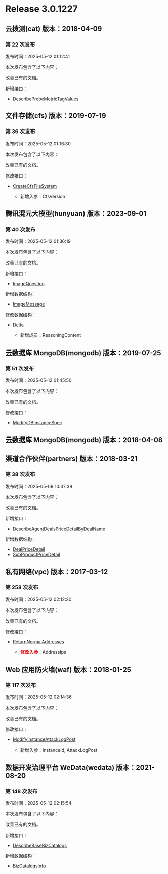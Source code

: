 # Release 3.0.1227

## 云拨测(cat) 版本：2018-04-09

### 第 22 次发布

发布时间：2025-05-12 01:12:41

本次发布包含了以下内容：

改善已有的文档。

新增接口：

* [DescribeProbeMetricTagValues](https://cloud.tencent.com/document/api/280/118393)



## 文件存储(cfs) 版本：2019-07-19

### 第 36 次发布

发布时间：2025-05-12 01:16:30

本次发布包含了以下内容：

改善已有的文档。

修改接口：

* [CreateCfsFileSystem](https://cloud.tencent.com/document/api/582/38174)

	* 新增入参：CfsVersion




## 腾讯混元大模型(hunyuan) 版本：2023-09-01

### 第 40 次发布

发布时间：2025-05-12 01:36:19

本次发布包含了以下内容：

改善已有的文档。

新增接口：

* [ImageQuestion](https://cloud.tencent.com/document/api/1729/118394)

新增数据结构：

* [ImageMessage](https://cloud.tencent.com/document/api/1729/101838#ImageMessage)

修改数据结构：

* [Delta](https://cloud.tencent.com/document/api/1729/101838#Delta)

	* 新增成员：ReasoningContent




## 云数据库 MongoDB(mongodb) 版本：2019-07-25

### 第 51 次发布

发布时间：2025-05-12 01:45:50

本次发布包含了以下内容：

改善已有的文档。

修改接口：

* [ModifyDBInstanceSpec](https://cloud.tencent.com/document/api/240/38565)




## 云数据库 MongoDB(mongodb) 版本：2018-04-08



## 渠道合作伙伴(partners) 版本：2018-03-21

### 第 38 次发布

发布时间：2025-05-09 10:37:39

本次发布包含了以下内容：

改善已有的文档。

新增接口：

* [DescribeAgentDealsPriceDetailByDealName](https://cloud.tencent.com/document/api/563/118388)

新增数据结构：

* [DealPriceDetail](https://cloud.tencent.com/document/api/563/16047#DealPriceDetail)
* [SubProductPriceDetail](https://cloud.tencent.com/document/api/563/16047#SubProductPriceDetail)



## 私有网络(vpc) 版本：2017-03-12

### 第 258 次发布

发布时间：2025-05-12 02:12:20

本次发布包含了以下内容：

改善已有的文档。

修改接口：

* [ReturnNormalAddresses](https://cloud.tencent.com/document/api/215/83866)

	* <font color="#dd0000">**修改入参**：</font>AddressIps




## Web 应用防火墙(waf) 版本：2018-01-25

### 第 117 次发布

发布时间：2025-05-12 02:14:36

本次发布包含了以下内容：

改善已有的文档。

修改接口：

* [ModifyInstanceAttackLogPost](https://cloud.tencent.com/document/api/627/118381)

	* 新增入参：InstanceId, AttackLogPost




## 数据开发治理平台 WeData(wedata) 版本：2021-08-20

### 第 148 次发布

发布时间：2025-05-12 02:15:54

本次发布包含了以下内容：

改善已有的文档。

新增接口：

* [DescribeBaseBizCatalogs](https://cloud.tencent.com/document/api/1267/118396)

新增数据结构：

* [BizCatalogsInfo](https://cloud.tencent.com/document/api/1267/76336#BizCatalogsInfo)



